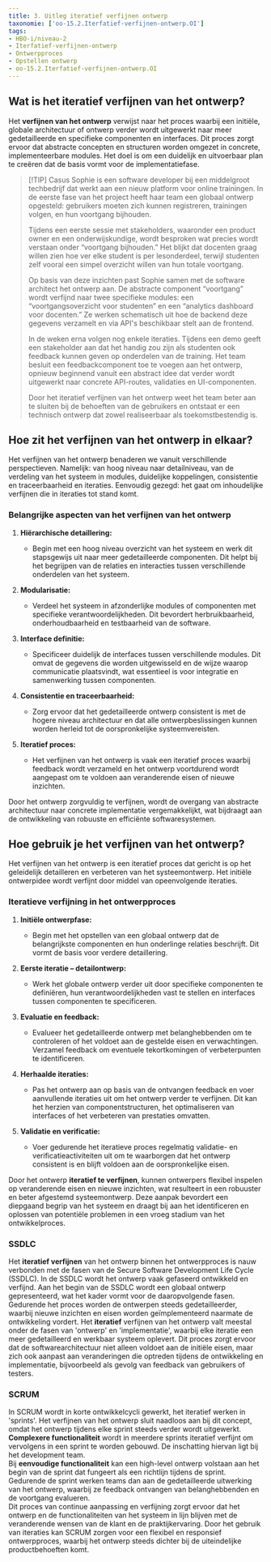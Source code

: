 ```yaml
---
title: 3. Uitleg iteratief verfijnen ontwerp
taxonomie: ['oo-15.2.Iterfatief-verfijnen-ontwerp.OI']
tags:
- HBO-i/niveau-2
- Iterfatief-verfijnen-ontwerp
- Ontwerpproces
- Opstellen ontwerp
- oo-15.2.Iterfatief-verfijnen-ontwerp.OI
---
```


## Wat is het iteratief verfijnen van het ontwerp? 
Het **verfijnen van het ontwerp** verwijst naar het proces waarbij een initiële, globale architectuur of ontwerp verder wordt uitgewerkt naar meer gedetailleerde en specifieke componenten en interfaces. Dit proces zorgt ervoor dat abstracte concepten en structuren worden omgezet in concrete, implementeerbare modules. Het doel is om een duidelijk en uitvoerbaar plan te creëren dat de basis vormt voor de implementatiefase.

> [!TIP] Casus
> Sophie is een software developer bij een middelgroot techbedrijf dat werkt aan een nieuw platform voor online trainingen. In de eerste fase van het project heeft haar team een globaal ontwerp opgesteld: gebruikers moeten zich kunnen registreren, trainingen volgen, en hun voortgang bijhouden.
> 
> Tijdens een eerste sessie met stakeholders, waaronder een product owner en een onderwijskundige, wordt besproken wat precies wordt verstaan onder “voortgang bijhouden.” Het blijkt dat docenten graag willen zien hoe ver elke student is per lesonderdeel, terwijl studenten zelf vooral een simpel overzicht willen van hun totale voortgang.
> 
> Op basis van deze inzichten past Sophie samen met de software architect het ontwerp aan. De abstracte component “voortgang” wordt verfijnd naar twee specifieke modules: een “voortgangsoverzicht voor studenten” en een “analytics dashboard voor docenten.” Ze werken schematisch uit hoe de backend deze gegevens verzamelt en via API's beschikbaar stelt aan de frontend.
> 
> In de weken erna volgen nog enkele iteraties. Tijdens een demo geeft een stakeholder aan dat het handig zou zijn als studenten ook feedback kunnen geven op onderdelen van de training. Het team besluit een feedbackcomponent toe te voegen aan het ontwerp, opnieuw beginnend vanuit een abstract idee dat verder wordt uitgewerkt naar concrete API-routes, validaties en UI-componenten.
> 
> Door het iteratief verfijnen van het ontwerp weet het team beter aan te sluiten bij de behoeften van de gebruikers en ontstaat er een technisch ontwerp dat zowel realiseerbaar als toekomstbestendig is.

## Hoe zit het verfijnen van het ontwerp in elkaar?
Het verfijnen van het ontwerp benaderen we vanuit verschillende perspectieven. Namelijk: van hoog niveau naar detailniveau, van de verdeling van het systeem in modules, duidelijke koppelingen, consistentie en traceerbaarheid en iteraties. Eenvoudig gezegd: het gaat om inhoudelijke verfijnen die in iteraties tot stand komt. 

### Belangrijke aspecten van het verfijnen van het ontwerp
1. **Hiërarchische detaillering:**
   - Begin met een hoog niveau overzicht van het systeem en werk dit stapsgewijs uit naar meer gedetailleerde componenten. Dit helpt bij het begrijpen van de relaties en interacties tussen verschillende onderdelen van het systeem.

2. **Modularisatie:**
   - Verdeel het systeem in afzonderlijke modules of componenten met specifieke verantwoordelijkheden. Dit bevordert herbruikbaarheid, onderhoudbaarheid en testbaarheid van de software.

3. **Interface definitie:**
   - Specificeer duidelijk de interfaces tussen verschillende modules. Dit omvat de gegevens die worden uitgewisseld en de wijze waarop communicatie plaatsvindt, wat essentieel is voor integratie en samenwerking tussen componenten.

4. **Consistentie en traceerbaarheid:**
   - Zorg ervoor dat het gedetailleerde ontwerp consistent is met de hogere niveau architectuur en dat alle ontwerpbeslissingen kunnen worden herleid tot de oorspronkelijke systeemvereisten.

5. **Iteratief proces:**
   - Het verfijnen van het ontwerp is vaak een iteratief proces waarbij feedback wordt verzameld en het ontwerp voortdurend wordt aangepast om te voldoen aan veranderende eisen of nieuwe inzichten.  

Door het ontwerp zorgvuldig te verfijnen, wordt de overgang van abstracte architectuur naar concrete implementatie vergemakkelijkt, wat bijdraagt aan de ontwikkeling van robuuste en efficiënte softwaresystemen.  

## Hoe gebruik je het verfijnen van het ontwerp?
Het verfijnen van het ontwerp is een iteratief proces dat gericht is op het geleidelijk detailleren en verbeteren van het systeemontwerp. Het initiële ontwerpidee wordt verfijnt door middel van opeenvolgende iteraties.

### Iteratieve verfijning in het ontwerpproces
1. **Initiële ontwerpfase:**
   - Begin met het opstellen van een globaal ontwerp dat de belangrijkste componenten en hun onderlinge relaties beschrijft. Dit vormt de basis voor verdere detaillering.

2. **Eerste iteratie – detailontwerp:**
   - Werk het globale ontwerp verder uit door specifieke componenten te definiëren, hun verantwoordelijkheden vast te stellen en interfaces tussen componenten te specificeren.

3. **Evaluatie en feedback:**
   - Evalueer het gedetailleerde ontwerp met belanghebbenden om te controleren of het voldoet aan de gestelde eisen en verwachtingen. Verzamel feedback om eventuele tekortkomingen of verbeterpunten te identificeren.

4. **Herhaalde iteraties:**
   - Pas het ontwerp aan op basis van de ontvangen feedback en voer aanvullende iteraties uit om het ontwerp verder te verfijnen. Dit kan het herzien van componentstructuren, het optimaliseren van interfaces of het verbeteren van prestaties omvatten.

5. **Validatie en verificatie:**
   - Voer gedurende het iteratieve proces regelmatig validatie- en verificatieactiviteiten uit om te waarborgen dat het ontwerp consistent is en blijft voldoen aan de oorspronkelijke eisen.

Door het ontwerp **iteratief te verfijnen**, kunnen ontwerpers flexibel inspelen op veranderende eisen en nieuwe inzichten, wat resulteert in een robuuster en beter afgestemd systeemontwerp. Deze aanpak bevordert een diepgaand begrip van het systeem en draagt bij aan het identificeren en oplossen van potentiële problemen in een vroeg stadium van het ontwikkelproces.

### SSDLC
Het **iteratief verfijnen** van het ontwerp binnen het ontwerpproces is nauw verbonden met de fasen van de Secure Software Development Life Cycle (SSDLC). In de SSDLC wordt het ontwerp vaak gefaseerd ontwikkeld en verfijnd. Aan het begin van de SSDLC wordt een globaal ontwerp gepresenteerd, wat het kader vormt voor de daaropvolgende fasen. Gedurende het proces worden de ontwerpen steeds gedetailleerder, waarbij nieuwe inzichten en eisen worden geïmplementeerd naarmate de ontwikkeling vordert. Het **iteratief** verfijnen van het ontwerp valt meestal onder de fasen van 'ontwerp' en 'implementatie', waarbij elke iteratie een meer gedetailleerd en werkbaar systeem oplevert. Dit proces zorgt ervoor dat de softwarearchitectuur niet alleen voldoet aan de initiële eisen, maar zich ook aanpast aan veranderingen die optreden tijdens de ontwikkeling en implementatie, bijvoorbeeld als gevolg van feedback van gebruikers of testers.

### SCRUM
In SCRUM wordt in korte ontwikkelcycli gewerkt, het iteratief werken in 'sprints'. Het verfijnen van het ontwerp sluit naadloos aan bij dit concept, omdat het ontwerp tijdens elke sprint steeds verder wordt uitgewerkt. 
**Complexere functionaliteit** wordt in meerdere sprints iteratief verfijnt om vervolgens in een sprint te worden gebouwd. De inschatting hiervan ligt bij het development team.  
Bij **eenvoudige functionaliteit** kan een high-level ontwerp volstaan aan het begin van de sprint dat fungeert als een richtlijn tijdens de sprint. Gedurende de sprint werken teams dan aan de gedetailleerde uitwerking van het ontwerp, waarbij ze feedback ontvangen van belanghebbenden en de voortgang evalueren.  
Dit proces van continue aanpassing en verfijning zorgt ervoor dat het ontwerp en de functionaliteiten van het systeem in lijn blijven met de veranderende wensen van de klant en de praktijkervaring. Door het gebruik van iteraties kan SCRUM zorgen voor een flexibel en responsief ontwerpproces, waarbij het ontwerp steeds dichter bij de uiteindelijke productbehoeften komt.
